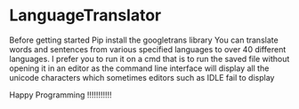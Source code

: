 # LanguageTranslator
Before getting started Pip install the googletrans library
You can translate words and sentences from various specified languages to over 40 different languages.
I prefer you to run it on a cmd that is to run the saved file without opening it in an editor as the command line interface will display all 
the unicode characters which sometimes editors such as IDLE fail to display

Happy Programming !!!!!!!!!!!
